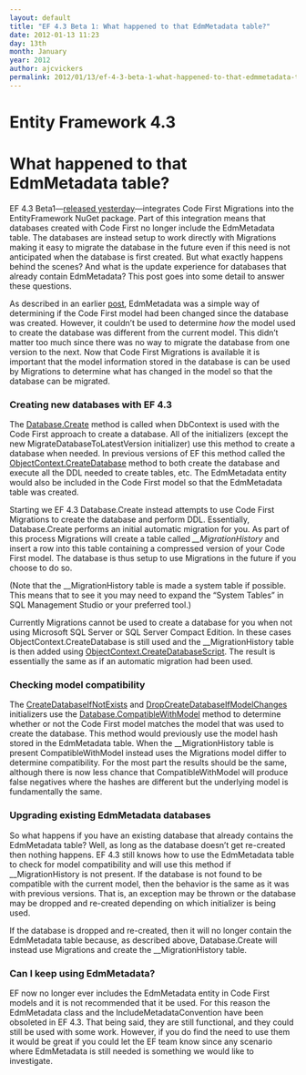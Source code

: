 ```yaml
---
layout: default
title: "EF 4.3 Beta 1: What happened to that EdmMetadata table?"
date: 2012-01-13 11:23
day: 13th
month: January
year: 2012
author: ajcvickers
permalink: 2012/01/13/ef-4-3-beta-1-what-happened-to-that-edmmetadata-table/
---
```


# Entity Framework 4.3
# What happened to that EdmMetadata table?

<p>EF 4.3 Beta1—<a href="https://docs.microsoft.com/archive/blogs/adonet/ef-4-3-beta-1-released">released yesterday</a>—integrates Code First Migrations into the EntityFramework NuGet package. Part of this integration means that databases created with Code First no longer include the EdmMetadata table. The databases are instead setup to work directly with Migrations making it easy to migrate the database in the future even if this need is not anticipated when the database is first created. But what exactly happens behind the scenes? And what is the update experience for databases that already contain EdmMetadata? This post goes into some detail to answer these questions.</p><p>As described in an earlier <a href="/2011/04/08/code-first-what-is-that-edmmetadata-table/">post</a>, EdmMetadata was a simple way of determining if the Code First model had been changed since the database was created. However, it couldn’t be used to determine <em>how</em> the model used to create the database was different from the current model. This didn’t matter too much since there was no way to migrate the database from one version to the next. Now that Code First Migrations is available it is important that the model information stored in the database is can be used by Migrations to determine what has changed in the model so that the database can be migrated.</p>  <h3>Creating new databases with EF 4.3</h3>  <p>The <a href="http://msdn.microsoft.com/en-us/library/system.data.entity.database.create(v=vs.103).aspx">Database.Create</a> method is called when DbContext is used with the Code First approach to create a database. All of the initializers (except the new MigrateDatabaseToLatestVersion initializer) use this method to create a database when needed. In previous versions of EF this method called the <a href="http://msdn.microsoft.com/en-us/library/system.data.objects.objectcontext.createdatabase.aspx">ObjectContext.CreateDatabase</a> method to both create the database and execute all the DDL needed to create tables, etc. The EdmMetadata entity would also be included in the Code First model so that the EdmMetadata table was created.</p>  <p>Starting we EF 4.3 Database.Create instead attempts to use Code First Migrations to create the database and perform DDL. Essentially, Database.Create performs an initial automatic migration for you. As part of this process Migrations will create a table called <em>__MigrationHistory </em>and insert a row into this table containing a compressed version of your Code First model. The database is thus setup to use Migrations in the future if you choose to do so.</p>  <p>(Note that the __MigrationHistory table is made a system table if possible. This means that to see it you may need to expand the “System Tables” in SQL Management Studio or your preferred tool.)</p>  <p>Currently Migrations cannot be used to create a database for you when not using Microsoft SQL Server or SQL Server Compact Edition. In these cases ObjectContext.CreateDatabase is still used and the __MigrationHistory table is then added using <a href="http://msdn.microsoft.com/en-us/library/system.data.objects.objectcontext.createdatabasescript.aspx">ObjectContext.CreateDatabaseScript</a>. The result is essentially the same as if an automatic migration had been used.</p>  <h3>Checking model compatibility</h3>  <p>The <a href="http://msdn.microsoft.com/en-us/library/gg679221(v=VS.103).aspx">CreateDatabaseIfNotExists</a> and <a href="http://msdn.microsoft.com/en-us/library/gg679604(v=VS.103).aspx">DropCreateDatabaseIfModelChanges</a> initializers use the <a href="http://msdn.microsoft.com/en-us/library/system.data.entity.database.compatiblewithmodel(v=VS.103).aspx">Database.CompatibleWithModel</a> method to determine whether or not the Code First model matches the model that was used to create the database. This method would previously use the model hash stored in the EdmMetadata table. When the __MigrationHistory table is present CompatibleWithModel instead uses the Migrations model differ to determine compatibility. For the most part the results should be the same, although there is now less chance that CompatibleWithModel will produce false negatives where the hashes are different but the underlying model is fundamentally the same.</p>  <h3>Upgrading existing EdmMetadata databases</h3>  <p>So what happens if you have an existing database that already contains the EdmMetadata table? Well, as long as the database doesn’t get re-created then nothing happens. EF 4.3 still knows how to use the EdmMetadata table to check for model compatibility and will use this method if __MigrationHistory is not present. If the database is not found to be compatible with the current model, then the behavior is the same as it was with previous versions. That is, an exception may be thrown or the database may be dropped and re-created depending on which initializer is being used.</p>  <p>If the database is dropped and re-created, then it will no longer contain the EdmMetadata table because, as described above, Database.Create will instead use Migrations and create the __MigrationHistory table.</p>  <h3>Can I keep using EdmMetadata?</h3>  <p>EF now no longer ever includes the EdmMetadata entity in Code First models and it is not recommended that it be used. For this reason the EdmMetadata class and the IncludeMetadataConvention have been obsoleted in EF 4.3. That being said, they are still functional, and they could still be used with some work. However, if you do find the need to use them it would be great if you could let the EF team know since any scenario where EdmMetadata is still needed is something we would like to investigate.</p>  
